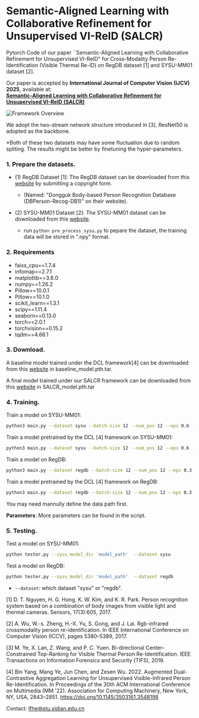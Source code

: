 # Semantic-Aligned Learning with Collaborative Refinement for Unsupervised VI-ReID (SALCR)
Pytorch Code of our paper ``Semantic-Aligned Learning with Collaborative Refinement for Unsupervised VI-ReID" for Cross-Modality Person Re-Identification (Visible Thermal Re-ID) on RegDB dataset [1] and SYSU-MM01 dataset [2]. 

Our paper is accepted by **International Journal of Computer Vision (IJCV) 2025**, available at:  
[**Semantic-Aligned Learning with Collaborative Refinement for Unsupervised VI-ReID (SALCR)**](https://arxiv.org/pdf/2504.19244)

![Framework Overview](framework_00.png)

We adopt the two-stream network structure introduced in [3]. ResNet50 is adopted as the backbone.

*Both of these two datasets may have some fluctuation due to random spliting. The results might be better by finetuning the hyper-parameters. 

### 1. Prepare the datasets.

- (1) RegDB Dataset [1]: The RegDB dataset can be downloaded from this [website](http://dm.dongguk.edu/link.html) by submitting a copyright form.

    - (Named: "Dongguk Body-based Person Recognition Database (DBPerson-Recog-DB1)" on their website). 
  
- (2) SYSU-MM01 Dataset [2]: The SYSU-MM01 dataset can be downloaded from this [website](http://isee.sysu.edu.cn/project/RGBIRReID.htm).

   - run `python pre_process_sysu.py` to pepare the dataset, the training data will be stored in ".npy" format.

### 2. Requirements
+ faiss_cpu==1.7.4
+ infomap==2.7.1
+ matplotlib==3.8.0
+ numpy==1.26.2
+ Pillow==10.0.1
+ Pillow==10.1.0
+ scikit_learn==1.3.1
+ scipy==1.11.4
+ seaborn==0.13.0
+ torch==2.0.1
+ torchvision==0.15.2
+ tqdm==4.66.1

### 3. Download.

A baseline model trained under the DCL framework[4] can be downloaded from this [website](https://drive.google.com/drive/folders/15PlJnbiWRg9WWZ-5d3_EPS0abD2HWny9) in baseline_model.pth.tar.

A final model trained under our SALCR framework can be downloaded from this [website](https://drive.google.com/drive/folders/15PlJnbiWRg9WWZ-5d3_EPS0abD2HWny9) in SALCR_model.pth.tar

### 4. Training.
  Train a model on SYSU-MM01:
  ```bash
python3 main.py --dataset sysu --batch-size 12 --num_pos 12 --eps 0.6 --pretrained False
```
  Train a model pretrained by the DCL [4] framework on SYSU-MM01:
  ```bash
python3 main.py --dataset sysu --batch-size 12 --num_pos 12 --eps 0.6 --pretrained True
```

Train a model on RegDB:
  ```bash
python3 main.py --dataset regdb --batch-size 12 --num_pos 12 --eps 0.3 --pretrained False
```
Train a model pretrained by the DCL [4] framework on RegDB:
  ```bash
python3 main.py --dataset regdb --batch-size 12 --num_pos 12 --eps 0.3 --pretrained True
```

You may need mannully define the data path first.

**Parameters**: More parameters can be found in the script.

### 5. Testing.

Test a model on SYSU-MM01: 
  ```bash
python tester.py --sysu_model_dir 'model_path'  --dataset sysu
```

Test a model on RegDB: 
  ```bash
python tester.py --sysu_model_dir 'model_path'  --dataset regdb
```

  - `--dataset`: which dataset "sysu" or "regdb".

[1] D. T. Nguyen, H. G. Hong, K. W. Kim, and K. R. Park. Person recognition system based on a combination of body images from visible light and thermal cameras. Sensors, 17(3):605, 2017.

[2] A. Wu, W.-s. Zheng, H.-X. Yu, S. Gong, and J. Lai. Rgb-infrared crossmodality person re-identification. In IEEE International Conference on Computer Vision (ICCV), pages 5380–5389, 2017.

[3] M. Ye, X. Lan, Z. Wang, and P. C. Yuen. Bi-directional Center-Constrained Top-Ranking for Visible Thermal Person Re-Identification. IEEE Transactions on Information Forensics and Security (TIFS), 2019.

[4] Bin Yang, Mang Ye, Jun Chen, and Zesen Wu. 2022. Augmented Dual-Contrastive Aggregation Learning for Unsupervised Visible-Infrared Person Re-Identification. In Proceedings of the 30th ACM International Conference on Multimedia (MM '22). Association for Computing Machinery, New York, NY, USA, 2843–2851. https://doi.org/10.1145/3503161.3548198

Contact: lfhe@stu.xidian.edu.cn
